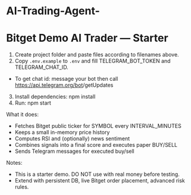 # AI-Trading-Agent-
# Bitget Demo AI Trader — Starter


1. Create project folder and paste files according to filenames above.
2. Copy `.env.example` to `.env` and fill TELEGRAM_BOT_TOKEN and TELEGRAM_CHAT_ID.
- To get chat id: message your bot then call https://api.telegram.org/bot<token>/getUpdates
3. Install dependencies:
npm install
4. Run:
npm start


What it does:
- Fetches Bitget public ticker for SYMBOL every INTERVAL_MINUTES
- Keeps a small in-memory price history
- Computes RSI and (optionally) news sentiment
- Combines signals into a final score and executes paper BUY/SELL
- Sends Telegram messages for executed buy/sell


Notes:
- This is a starter demo. DO NOT use with real money before testing.
- Extend with persistent DB, live Bitget order placement, advanced risk rules.
